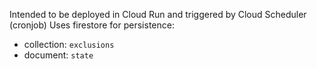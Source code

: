 Intended to be deployed in Cloud Run and triggered by Cloud Scheduler (cronjob)
Uses firestore for persistence:
- collection: `exclusions`
- document: `state`
